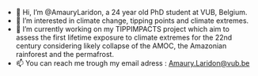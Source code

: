 - 👋 Hi, I’m @AmauryLaridon, a 24 year old PhD student at VUB, Belgium.
- 👀 I’m interested in climate change, tipping points and climate extremes. 
- 🌱 I’m currently working on my TIPPIMPACTS project which aim to assess the first lifetime exposure to climate extremes for the 22nd century considering likely collapse of the AMOC, the Amazonian rainforest and the permafrost. 
- 📫 You can reach me trough my email adress : Amaury.Laridon@vub.be

<!---
AmauryLaridon/AmauryLaridon is a ✨ special ✨ repository because its `README.md` (this file) appears on your GitHub profile.
You can click the Preview link to take a look at your changes.
--->

